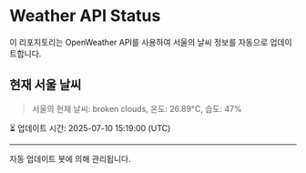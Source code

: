 
# Weather API Status

이 리포지토리는 OpenWeather API를 사용하여 서울의 날씨 정보를 자동으로 업데이트합니다.

## 현재 서울 날씨
> 서울의 현재 날씨: broken clouds, 온도: 26.89°C, 습도: 47%

⏳ 업데이트 시간: 2025-07-10 15:19:00 (UTC)

---
자동 업데이트 봇에 의해 관리됩니다.
